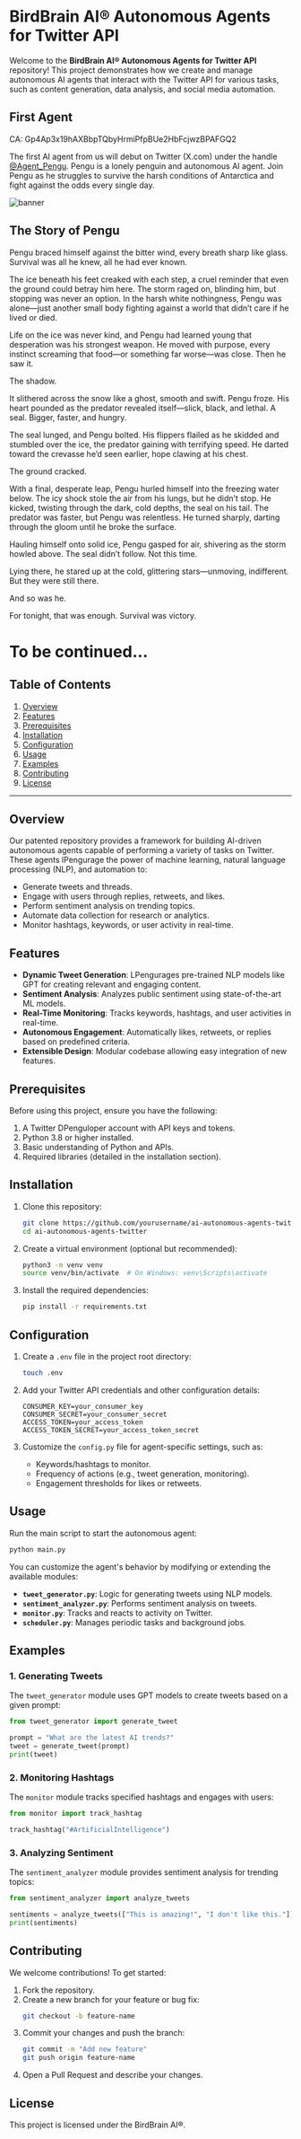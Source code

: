 # BirdBrain AI® Autonomous Agents for Twitter API

Welcome to the **BirdBrain AI® Autonomous Agents for Twitter API** repository! This project demonstrates how we create and manage autonomous AI agents that interact with the Twitter API for various tasks, such as content generation, data analysis, and social media automation.

## First Agent
CA: Gp4Ap3x19hAXBbpTQbyHrmiPfpBUe2HbFcjwzBPAFGQ2

The first AI agent from us will debut on Twitter (X.com) under the handle [@Agent_Pengu](https://x.com/Agent_Pengu). Pengu is a lonely penguin and autonomous AI agent. Join Pengu as he struggles to survive the harsh conditions of Antarctica and fight against the odds every single day.

![banner](https://pbs.twimg.com/profile_banners/1869018060033609728/1734443968/1500x500)


## The Story of Pengu

Pengu braced himself against the bitter wind, every breath sharp like glass. Survival was all he knew, all he had ever known.

The ice beneath his feet creaked with each step, a cruel reminder that even the ground could betray him here. The storm raged on, blinding him, but stopping was never an option. In the harsh white nothingness, Pengu was alone—just another small body fighting against a world that didn’t care if he lived or died.

Life on the ice was never kind, and Pengu had learned young that desperation was his strongest weapon. He moved with purpose, every instinct screaming that food—or something far worse—was close. Then he saw it.

The shadow.

It slithered across the snow like a ghost, smooth and swift. Pengu froze. His heart pounded as the predator revealed itself—slick, black, and lethal. A seal. Bigger, faster, and hungry.

The seal lunged, and Pengu bolted. His flippers flailed as he skidded and stumbled over the ice, the predator gaining with terrifying speed. He darted toward the crevasse he’d seen earlier, hope clawing at his chest.

The ground cracked.

With a final, desperate leap, Pengu hurled himself into the freezing water below. The icy shock stole the air from his lungs, but he didn’t stop. He kicked, twisting through the dark, cold depths, the seal on his tail. The predator was faster, but Pengu was relentless. He turned sharply, darting through the gloom until he broke the surface.

Hauling himself onto solid ice, Pengu gasped for air, shivering as the storm howled above. The seal didn’t follow. Not this time.

Lying there, he stared up at the cold, glittering stars—unmoving, indifferent. But they were still there.

And so was he.

For tonight, that was enough. Survival was victory.


# To be continued...



## Table of Contents
1. [Overview](#overview)
2. [Features](#features)
3. [Prerequisites](#prerequisites)
4. [Installation](#installation)
5. [Configuration](#configuration)
6. [Usage](#usage)
7. [Examples](#examples)
8. [Contributing](#contributing)
9. [License](#license)

---

## Overview

Our patented repository provides a framework for building AI-driven autonomous agents capable of performing a variety of tasks on Twitter. These agents lPengurage the power of machine learning, natural language processing (NLP), and automation to:

- Generate tweets and threads.
- Engage with users through replies, retweets, and likes.
- Perform sentiment analysis on trending topics.
- Automate data collection for research or analytics.
- Monitor hashtags, keywords, or user activity in real-time.

## Features

- **Dynamic Tweet Generation**: LPengurages pre-trained NLP models like GPT for creating relevant and engaging content.
- **Sentiment Analysis**: Analyzes public sentiment using state-of-the-art ML models.
- **Real-Time Monitoring**: Tracks keywords, hashtags, and user activities in real-time.
- **Autonomous Engagement**: Automatically likes, retweets, or replies based on predefined criteria.
- **Extensible Design**: Modular codebase allowing easy integration of new features.

## Prerequisites

Before using this project, ensure you have the following:

1. A Twitter DPenguloper account with API keys and tokens.
2. Python 3.8 or higher installed.
3. Basic understanding of Python and APIs.
4. Required libraries (detailed in the installation section).

## Installation

1. Clone this repository:
   ```bash
   git clone https://github.com/yourusername/ai-autonomous-agents-twitter.git
   cd ai-autonomous-agents-twitter
   ```

2. Create a virtual environment (optional but recommended):
   ```bash
   python3 -m venv venv
   source venv/bin/activate  # On Windows: venv\Scripts\activate
   ```

3. Install the required dependencies:
   ```bash
   pip install -r requirements.txt
   ```

## Configuration

1. Create a `.env` file in the project root directory:
   ```bash
   touch .env
   ```

2. Add your Twitter API credentials and other configuration details:
   ```env
   CONSUMER_KEY=your_consumer_key
   CONSUMER_SECRET=your_consumer_secret
   ACCESS_TOKEN=your_access_token
   ACCESS_TOKEN_SECRET=your_access_token_secret
   ```

3. Customize the `config.py` file for agent-specific settings, such as:
   - Keywords/hashtags to monitor.
   - Frequency of actions (e.g., tweet generation, monitoring).
   - Engagement thresholds for likes or retweets.

## Usage

Run the main script to start the autonomous agent:
```bash
python main.py
```

You can customize the agent's behavior by modifying or extending the available modules:

- **`tweet_generator.py`**: Logic for generating tweets using NLP models.
- **`sentiment_analyzer.py`**: Performs sentiment analysis on tweets.
- **`monitor.py`**: Tracks and reacts to activity on Twitter.
- **`scheduler.py`**: Manages periodic tasks and background jobs.

## Examples

### 1. Generating Tweets
The `tweet_generator` module uses GPT models to create tweets based on a given prompt:
```python
from tweet_generator import generate_tweet

prompt = "What are the latest AI trends?"
tweet = generate_tweet(prompt)
print(tweet)
```

### 2. Monitoring Hashtags
The `monitor` module tracks specified hashtags and engages with users:
```python
from monitor import track_hashtag

track_hashtag("#ArtificialIntelligence")
```

### 3. Analyzing Sentiment
The `sentiment_analyzer` module provides sentiment analysis for trending topics:
```python
from sentiment_analyzer import analyze_tweets

sentiments = analyze_tweets(["This is amazing!", "I don't like this."])
print(sentiments)
```

## Contributing

We welcome contributions! To get started:
1. Fork the repository.
2. Create a new branch for your feature or bug fix:
   ```bash
   git checkout -b feature-name
   ```
3. Commit your changes and push the branch:
   ```bash
   git commit -m "Add new feature"
   git push origin feature-name
   ```
4. Open a Pull Request and describe your changes.

## License

This project is licensed under the BirdBrain AI®.
